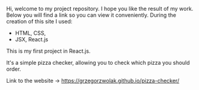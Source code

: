 Hi,
welcome to my project repository. I hope you like the result of my work. Below you will find a link so you can view it conveniently.
During the creation of this site I used:
- HTML, CSS,
- JSX, React.js

This is my first project in React.js.

It's a simple pizza checker, allowing you to check which pizza you should order.

Link to the website -> https://grzegorzwolak.github.io/pizza-checker/
